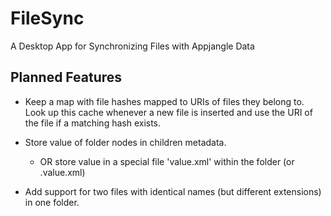 FileSync
========

A Desktop App for Synchronizing Files with Appjangle Data

## Planned Features

- Keep a map with file hashes mapped to URIs of files they belong to. Look up this cache whenever 
a new file is inserted and use the URI of the file if a matching hash exists.

- Store value of folder nodes in children metadata.
 
  - OR store value in a special file 'value.xml' within the folder (or .value.xml)

- Add support for two files with identical names (but different extensions) in one folder.

